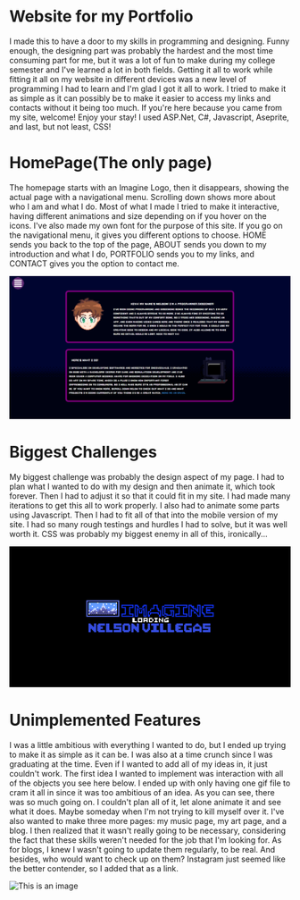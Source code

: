 # Website for my Portfolio
I made this to have a door to my skills in programming and designing. Funny enough, the designing part was probably the hardest and the 
most time consuming part for me, but it was a lot of fun to make during my college semester and I've learned a lot in both fields. Getting it all 
to work while fitting it all on my website in different devices was a new level of programming I had to learn and I'm glad I got it all to work. I 
tried to make it as simple as it can possibly be to make it easier to access my links and contacts without it being too much. If you're here 
because you came from my site, welcome! Enjoy your stay! I used ASP.Net, C#, Javascript, Aseprite, and last, but not least, CSS!

# HomePage(The only page)
The homepage starts with an Imagine Logo, then it disappears, showing the actual page with a navigational menu. Scrolling down shows more 
about who I am and what I do. Most of what I made I tried to make it interactive, having different animations and size depending on if you 
hover on the icons. I've also made my own font for the purpose of this site. If you go on the navigational menu, it gives you different options to 
choose. HOME sends you back to the top of the page, ABOUT sends you down to my introduction and what I do, PORTFOLIO sends you to my 
links, and CONTACT gives you the option to contact me. 

![This is an image](/Images/About.PNG)
# Biggest Challenges
My biggest challenge was probably the design aspect of my page. I had to plan what I wanted to do with my design and then animate it, which 
took forever. Then I had to adjust it so that it could fit in my site. I had made many iterations to get this all to work properly. I also had to 
animate some parts using Javascript. Then I had to fit all of that into the mobile version of my site. I had so many rough testings and hurdles I 
had to solve, but it was well worth it. CSS was probably my biggest enemy in all of this, ironically...

![This is an image](/Images/ImagineLogo.gif)
# Unimplemented Features
I was a little ambitious with everything I wanted to do, but I ended up trying to make it as simple as it can be. I was also at a time crunch since I 
was graduating at the time. Even if I wanted to add all of my ideas in, it just couldn't work. The first idea I wanted to implement was interaction 
with all of the objects you see here below. I ended up with only having one gif file to cram it all in since it was too ambitious of an idea. As you 
can see, there was so much going on. I couldn't plan all of it, let alone animate it and see what it does. Maybe someday when I'm not trying to 
kill myself over it. I've also wanted to make three more pages: my music page, my art page, and a blog. I then realized that it wasn't really going 
to be necessary, considering the fact that these skills weren't needed for the job that I'm looking for. As for blogs, I knew I wasn't going to 
update them regularly, to be real. And besides, who would want to check up on them? Instagram just seemed like the better contender, so I 
added that as a link.

![This is an image](/Content/CitNoReflect.gif)
